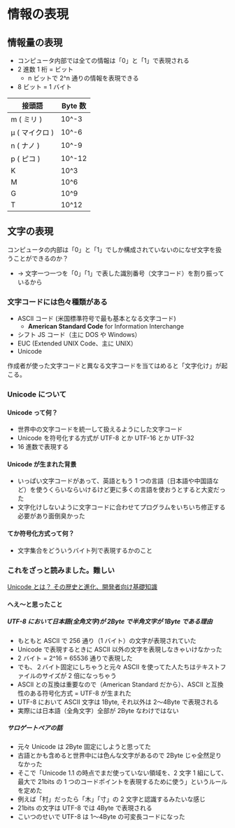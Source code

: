 # 情報の表現

## 情報量の表現

- コンピュータ内部では全ての情報は「0」と「1」で表現される
- 2 進数 1 桁 = ビット
  - n ビットで 2^n 通りの情報を表現できる
- 8 ビット = 1 バイト

| 接頭語         | Byte 数 |
| -------------- | ------- |
| m ( ミリ )     | 10^-3   |
| μ ( マイクロ ) | 10^-6   |
| n ( ナノ )     | 10^-9   |
| p ( ピコ )     | 10^-12  |
| K              | 10^3    |
| M              | 10^6    |
| G              | 10^9    |
| T              | 10^12   |

## 文字の表現

コンピュータの内部は「0」と「1」でしか構成されていないのになぜ文字を扱うことができるのか？

- → 文字一つ一つを「0」「1」で表した識別番号（文字コード）を割り振っているから

### 文字コードには色々種類がある

- ASCII コード (米国標準符号で最も基本となる文字コード)
  - **American Standard Code** for Information Interchange
- シフト JS コード（主に DOS や Windows）
- EUC (Extended UNIX Code、主に UNIX）
- Unicode

作成者が使った文字コードと異なる文字コードを当てはめると「文字化け」が起こる。

### Unicode について

#### Unicode って何？

- 世界中の文字コードを統一して扱えるようにした文字コード
- Unicode を符号化する方式が UTF-8 とか UTF-16 とか UTF-32
- 16 進数で表現する

#### Unicode が生まれた背景

- いっぱい文字コードがあって、英語ともう 1 つの言語（日本語や中国語など）を使うくらいならいけるけど更に多くの言語を使おうとすると大変だった
- 文字化けしないように文字コードに合わせてプログラムをいちいち修正する必要があり面倒臭かった

#### てか符号化方式って何？

- 文字集合をどういうバイト列で表現するかのこと

### これをざっと読みました。難しい

[Unicode とは？ その歴史と進化、開発者向け基礎知識](https://www.buildinsider.net/language/csharpunicode/01)

#### へえ〜と思ったこと

##### UTF-8 において日本語(全角文字)が 2Byte で半角文字が 1Byte である理由

- もともと ASCII で 256 通り（1 バイト）の文字が表現されていた
- Unicode で表現するときに ASCII 以外の文字を表現しなきゃいけなかった
- 2 バイト = 2^16 = 65536 通りで表現した
- でも、２バイト固定にしちゃうと元々 ASCII を使ってた人たちはテキストファイルのサイズが 2 倍になっちゃう
- ASCII との互換は重要なので（American Standard だから）、ASCII と互換性のある符号化方式 = UTF-8 が生まれた
- UTF-8 において ASCII 文字は 1Byte, それ以外は 2〜4Byte で表現される
- 実際には日本語（全角文字）全部が 2Byte なわけではない

##### サロゲートペアの話

- 元々 Unicode は 2Byte 固定にしようと思ってた
- 古語とかも含めると世界中には色んな文字があるので 2Byte じゃ全然足りなかった
- そこで「Unicode 1.1 の時点でまだ使っていない領域を、2 文字 1 組にして、最大で 21bits の 1 つのコードポイントを表現するために使う」というルールを定めた
- 例えば「村」だったら「木」「寸」の 2 文字と認識するみたいな感じ
- 21bits の文字は UTF-8 では 4Byte で表現される
- こいつのせいで UTF-8 は 1〜4Byte の可変長コードになった
